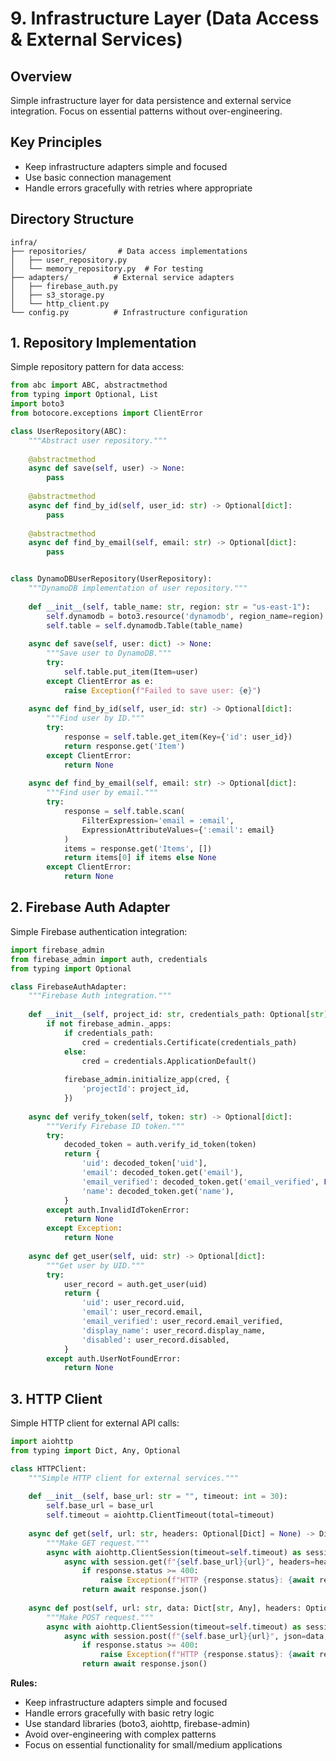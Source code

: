 # 9. Infrastructure Layer (Data Access & External Services)

## Overview

Simple infrastructure layer for data persistence and external service integration. Focus on essential patterns without over-engineering.

## Key Principles

- Keep infrastructure adapters simple and focused
- Use basic connection management
- Handle errors gracefully with retries where appropriate

## Directory Structure

```
infra/
├── repositories/       # Data access implementations
│   ├── user_repository.py
│   └── memory_repository.py  # For testing
├── adapters/          # External service adapters
│   ├── firebase_auth.py
│   ├── s3_storage.py
│   └── http_client.py
└── config.py          # Infrastructure configuration
```

## 1. Repository Implementation

Simple repository pattern for data access:

```python
from abc import ABC, abstractmethod
from typing import Optional, List
import boto3
from botocore.exceptions import ClientError

class UserRepository(ABC):
    """Abstract user repository."""
    
    @abstractmethod
    async def save(self, user) -> None:
        pass
    
    @abstractmethod
    async def find_by_id(self, user_id: str) -> Optional[dict]:
        pass
    
    @abstractmethod
    async def find_by_email(self, email: str) -> Optional[dict]:
        pass


class DynamoDBUserRepository(UserRepository):
    """DynamoDB implementation of user repository."""
    
    def __init__(self, table_name: str, region: str = "us-east-1"):
        self.dynamodb = boto3.resource('dynamodb', region_name=region)
        self.table = self.dynamodb.Table(table_name)
    
    async def save(self, user: dict) -> None:
        """Save user to DynamoDB."""
        try:
            self.table.put_item(Item=user)
        except ClientError as e:
            raise Exception(f"Failed to save user: {e}")
    
    async def find_by_id(self, user_id: str) -> Optional[dict]:
        """Find user by ID."""
        try:
            response = self.table.get_item(Key={'id': user_id})
            return response.get('Item')
        except ClientError:
            return None
    
    async def find_by_email(self, email: str) -> Optional[dict]:
        """Find user by email."""
        try:
            response = self.table.scan(
                FilterExpression='email = :email',
                ExpressionAttributeValues={':email': email}
            )
            items = response.get('Items', [])
            return items[0] if items else None
        except ClientError:
            return None
```

## 2. Firebase Auth Adapter

Simple Firebase authentication integration:

```python
import firebase_admin
from firebase_admin import auth, credentials
from typing import Optional

class FirebaseAuthAdapter:
    """Firebase Auth integration."""
    
    def __init__(self, project_id: str, credentials_path: Optional[str] = None):
        if not firebase_admin._apps:
            if credentials_path:
                cred = credentials.Certificate(credentials_path)
            else:
                cred = credentials.ApplicationDefault()
            
            firebase_admin.initialize_app(cred, {
                'projectId': project_id,
            })
    
    async def verify_token(self, token: str) -> Optional[dict]:
        """Verify Firebase ID token."""
        try:
            decoded_token = auth.verify_id_token(token)
            return {
                'uid': decoded_token['uid'],
                'email': decoded_token.get('email'),
                'email_verified': decoded_token.get('email_verified', False),
                'name': decoded_token.get('name'),
            }
        except auth.InvalidIdTokenError:
            return None
        except Exception:
            return None
    
    async def get_user(self, uid: str) -> Optional[dict]:
        """Get user by UID."""
        try:
            user_record = auth.get_user(uid)
            return {
                'uid': user_record.uid,
                'email': user_record.email,
                'email_verified': user_record.email_verified,
                'display_name': user_record.display_name,
                'disabled': user_record.disabled,
            }
        except auth.UserNotFoundError:
            return None
```

## 3. HTTP Client

Simple HTTP client for external API calls:

```python
import aiohttp
from typing import Dict, Any, Optional

class HTTPClient:
    """Simple HTTP client for external services."""
    
    def __init__(self, base_url: str = "", timeout: int = 30):
        self.base_url = base_url
        self.timeout = aiohttp.ClientTimeout(total=timeout)
    
    async def get(self, url: str, headers: Optional[Dict] = None) -> Dict[str, Any]:
        """Make GET request."""
        async with aiohttp.ClientSession(timeout=self.timeout) as session:
            async with session.get(f"{self.base_url}{url}", headers=headers) as response:
                if response.status >= 400:
                    raise Exception(f"HTTP {response.status}: {await response.text()}")
                return await response.json()
    
    async def post(self, url: str, data: Dict[str, Any], headers: Optional[Dict] = None) -> Dict[str, Any]:
        """Make POST request."""
        async with aiohttp.ClientSession(timeout=self.timeout) as session:
            async with session.post(f"{self.base_url}{url}", json=data, headers=headers) as response:
                if response.status >= 400:
                    raise Exception(f"HTTP {response.status}: {await response.text()}")
                return await response.json()
```

**Rules:**

* Keep infrastructure adapters simple and focused
* Handle errors gracefully with basic retry logic
* Use standard libraries (boto3, aiohttp, firebase-admin)
* Avoid over-engineering with complex patterns
* Focus on essential functionality for small/medium applications